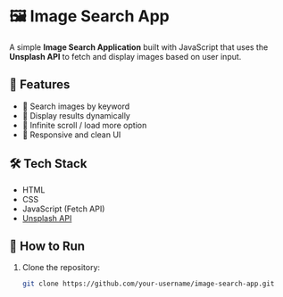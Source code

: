 # 🖼️ Image Search App  

A simple **Image Search Application** built with JavaScript that uses the **Unsplash API** to fetch and display images based on user input.  

## 🚀 Features  
- 🔎 Search images by keyword  
- 📸 Display results dynamically  
- 📜 Infinite scroll / load more option  
- 🎨 Responsive and clean UI  

## 🛠 Tech Stack  
- HTML  
- CSS  
- JavaScript (Fetch API)  
- [Unsplash API](https://unsplash.com/developers)  

## 📂 How to Run  
1. Clone the repository:  
   ```bash
   git clone https://github.com/your-username/image-search-app.git
